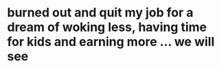 # burned out and quit my job for a dream of woking less, having time for kids and earning more ... we will see
